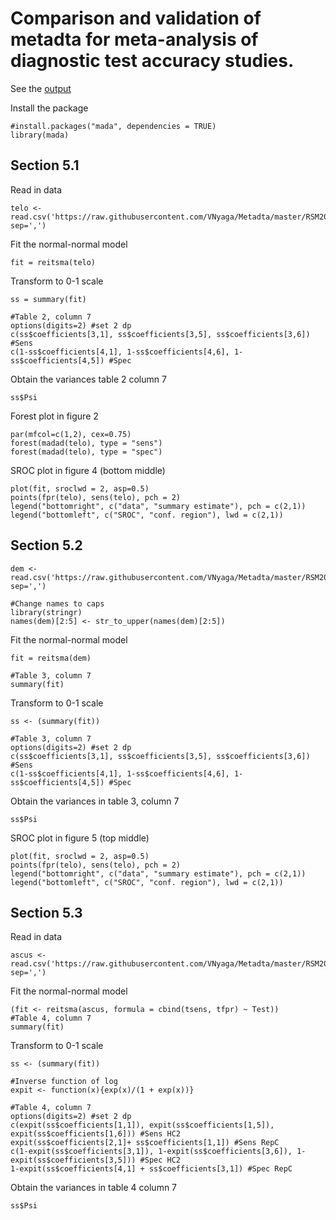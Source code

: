 # Comparison and validation of metadta for meta-analysis of diagnostic test accuracy studies.
See the [output](https://rpubs.com/VNyaga/RSM2023)

Install the package

```{r mada}
#install.packages("mada", dependencies = TRUE)
library(mada)
```

## Section 5.1

Read in data

```{r telomerase}
telo <- read.csv('https://raw.githubusercontent.com/VNyaga/Metadta/master/RSM2023/Data/telomerase.csv', sep=',')
```

Fit the normal-normal model

```{r telofit}
fit = reitsma(telo)
```

Transform to 0-1 scale

```{r telotransform}
ss = summary(fit)

#Table 2, column 7
options(digits=2) #set 2 dp
c(ss$coefficients[3,1], ss$coefficients[3,5], ss$coefficients[3,6]) #Sens
c(1-ss$coefficients[4,1], 1-ss$coefficients[4,6], 1-ss$coefficients[4,5]) #Spec
```

Obtain the variances table 2 column 7

```{r telovar}
ss$Psi
```

Forest plot in figure 2

```{r figure2}
par(mfcol=c(1,2), cex=0.75)
forest(madad(telo), type = "sens")
forest(madad(telo), type = "spec")
```

SROC plot in figure 4 (bottom middle)

```{r figure4}
plot(fit, sroclwd = 2, asp=0.5)
points(fpr(telo), sens(telo), pch = 2)
legend("bottomright", c("data", "summary estimate"), pch = c(2,1))
legend("bottomleft", c("SROC", "conf. region"), lwd = c(2,1))

```

## Section 5.2

```{r dementia}
dem <- read.csv('https://raw.githubusercontent.com/VNyaga/Metadta/master/RSM2023/Data/dementia.csv', sep=',')

#Change names to caps
library(stringr)
names(dem)[2:5] <- str_to_upper(names(dem)[2:5])
```

Fit the normal-normal model

```{r demfit}
fit = reitsma(dem)

#Table 3, column 7
summary(fit)
```

Transform to 0-1 scale

```{r demtransform}
ss <- (summary(fit))

#Table 3, column 7
options(digits=2) #set 2 dp
c(ss$coefficients[3,1], ss$coefficients[3,5], ss$coefficients[3,6]) #Sens
c(1-ss$coefficients[4,1], 1-ss$coefficients[4,6], 1-ss$coefficients[4,5]) #Spec
```

Obtain the variances in table 3, column 7

```{r demvar}
ss$Psi
```

SROC plot in figure 5 (top middle)

```{r figure5}
plot(fit, sroclwd = 2, asp=0.5)
points(fpr(telo), sens(telo), pch = 2)
legend("bottomright", c("data", "summary estimate"), pch = c(2,1))
legend("bottomleft", c("SROC", "conf. region"), lwd = c(2,1))

```

## Section 5.3

Read in data

```{r ascus}
ascus <- read.csv('https://raw.githubusercontent.com/VNyaga/Metadta/master/RSM2023/Data/ascus.csv', sep=',')
```

Fit the normal-normal model

```{r ascusfit}
(fit <- reitsma(ascus, formula = cbind(tsens, tfpr) ~ Test))
#Table 4, column 7
summary(fit)
```

Transform to 0-1 scale

```{r ascsustransform}
ss <- (summary(fit))

#Inverse function of log
expit <- function(x){exp(x)/(1 + exp(x))}

#Table 4, column 7
options(digits=2) #set 2 dp
c(expit(ss$coefficients[1,1]), expit(ss$coefficients[1,5]), expit(ss$coefficients[1,6])) #Sens HC2
expit(ss$coefficients[2,1]+ ss$coefficients[1,1]) #Sens RepC
c(1-expit(ss$coefficients[3,1]), 1-expit(ss$coefficients[3,6]), 1-expit(ss$coefficients[3,5])) #Spec HC2
1-expit(ss$coefficients[4,1] + ss$coefficients[3,1]) #Spec RepC
```

Obtain the variances in table 4 column 7

```{r ascusvar}
ss$Psi
```
